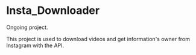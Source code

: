 # Insta_Downloader
Ongoing project.

This project is used to download videos and get information's owner from Instagram with the API.
